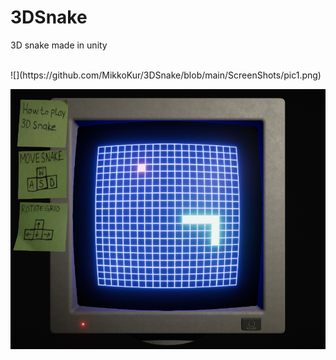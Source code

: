 # 3DSnake
3D snake made in unity

<br>
![](https://github.com/MikkoKur/3DSnake/blob/main/ScreenShots/pic1.png)

![](https://github.com/MikkoKur/3DSnake/blob/main/ScreenShots/pic2.png)
